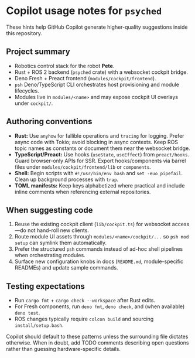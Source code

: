 # Copilot usage notes for `psyched`

These hints help GitHub Copilot generate higher-quality suggestions inside this repository.

## Project summary

- Robotics control stack for the robot **Pete**.
- Rust + ROS 2 backend (`psyched` crate) with a websocket cockpit bridge.
- Deno Fresh + Preact frontend (`modules/cockpit/frontend`).
- `psh` Deno/TypeScript CLI orchestrates host provisioning and module lifecycles.
- Modules live in `modules/<name>` and may expose cockpit UI overlays under `cockpit/`.

## Authoring conventions

- **Rust:** Use `anyhow` for fallible operations and `tracing` for logging. Prefer async code with Tokio; avoid blocking in async contexts. Keep ROS topic names as constants or document them near the websocket bridge.
- **TypeScript/Preact:** Use hooks (`useState`, `useEffect`) from `preact/hooks`. Guard browser-only APIs for SSR. Export hooks/components via barrel files under `modules/cockpit/frontend/lib` or `components`.
- **Shell:** Begin scripts with `#!/usr/bin/env bash` and `set -euo pipefail`. Clean up background processes with `trap`.
- **TOML manifests:** Keep keys alphabetized where practical and include inline comments when referencing external repositories.

## When suggesting code

1. Reuse the existing cockpit client (`lib/cockpit.ts`) for websocket access—do not hand-roll new clients.
2. Route module UI assets through `modules/<name>/cockpit/...` so `psh mod setup` can symlink them automatically.
3. Prefer the structured `psh` commands instead of ad-hoc shell pipelines when orchestrating modules.
4. Surface new configuration knobs in docs (`README.md`, module-specific READMEs) and update sample commands.

## Testing expectations

- Run `cargo fmt` + `cargo check --workspace` after Rust edits.
- For Fresh components, run `deno fmt`, `deno check`, and (when available) `deno test`.
- ROS changes typically require `colcon build` and sourcing `install/setup.bash`.

Copilot should default to these patterns unless the surrounding file dictates otherwise. When in doubt, add TODO comments describing open questions rather than guessing hardware-specific details.
